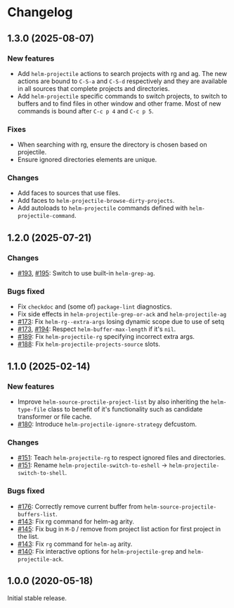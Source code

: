 # Changelog

## 1.3.0 (2025-08-07)

### New features

* Add `helm-projectile` actions to search projects with rg and ag. The new
  actions are bound to `C-S-a` and `C-S-d` respectively and they are available
  in all sources that complete projects and directories.
* Add `helm-projectile` specific commands to switch projects, to switch to
  buffers and to find files in other window and other frame. Most of new
  commands is bound after `C-c p 4` and `C-c p 5`.

### Fixes

* When searching with rg, ensure the directory is chosen based on projectile.
* Ensure ignored directories elements are unique.

### Changes

* Add faces to sources that use files.
* Add faces to `helm-projectile-browse-dirty-projects`.
* Add autoloads to `helm-projectile` commands defined with `helm-projectile-command`.

## 1.2.0 (2025-07-21)

### Changes

* [#193](https://github.com/bbatsov/helm-projectile/issues/193), [#195](https://github.com/bbatsov/helm-projectile/pull/195): Switch  to use built-in `helm-grep-ag`.

### Bugs fixed

* Fix `checkdoc` and (some of) `package-lint` diagnostics.
* Fix side effects in `helm-projectile-grep-or-ack` and `helm-projectile-ag`
* [#173](https://github.com/bbatsov/helm-projectile/pull/191): Fix `helm-rg--extra-args` losing dynamic scope due to use of setq
* [#173](https://github.com/bbatsov/helm-projectile/pull/173), [#194](https://github.com/bbatsov/helm-projectile/pull/194): Respect `helm-buffer-max-length` if it's `nil`.
* [#189](https://github.com/bbatsov/helm-projectile/pull/192): Fix `helm-projectile-rg` specifying incorrect extra args.
* [#188](https://github.com/bbatsov/helm-projectile/pull/178): Fix `helm-projectile-projects-source` slots.

## 1.1.0 (2025-02-14)

### New features

* Improve `helm-source-proctile-project-list` by also inheriting the
  `helm-type-file` class to benefit of it's functionality such as candidate
  transformer or file cache.
* [#180](https://github.com/bbatsov/helm-projectile/pull/180): Introduce `helm-projectile-ignore-strategy` defcustom.

### Changes

* [#151](https://github.com/bbatsov/helm-projectile/pull/157): Teach `helm-projectile-rg` to respect ignored files and directories.
* [#151](https://github.com/bbatsov/helm-projectile/issues/151): Rename `helm-projectile-switch-to-eshell` -> `helm-projectile-switch-to-shell`.

### Bugs fixed

* [#176](https://github.com/bbatsov/helm-projectile/pull/178): Correctly remove current buffer from `helm-source-projectile-buffers-list`.
* [#143](https://github.com/bbatsov/helm-projectile/issues/143): Fix rg command for helm-ag arity.
* [#145](https://github.com/bbatsov/helm-projectile/issues/145): Fix bug in `M-D` / remove from project list action for first project in the list.
* [#143](https://github.com/bbatsov/helm-projectile/issues/143): Fix `rg` command for `helm-ag` arity.
* [#140](https://github.com/bbatsov/helm-projectile/pull/140): Fix interactive options for `helm-projectile-grep` and `helm-projectile-ack`.

## 1.0.0 (2020-05-18)

Initial stable release.
